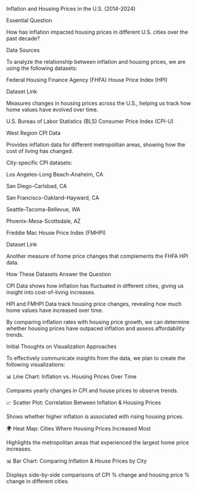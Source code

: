Inflation and Housing Prices in the U.S. (2014-2024)

Essential Question

How has inflation impacted housing prices in different U.S. cities over the past decade?

Data Sources

To analyze the relationship between inflation and housing prices, we are using the following datasets:

Federal Housing Finance Agency (FHFA) House Price Index (HPI)

Dataset Link

Measures changes in housing prices across the U.S., helping us track how home values have evolved over time.

U.S. Bureau of Labor Statistics (BLS) Consumer Price Index (CPI-U)

West Region CPI Data

Provides inflation data for different metropolitan areas, showing how the cost of living has changed.

City-specific CPI datasets:

Los Angeles-Long Beach-Anaheim, CA

San Diego-Carlsbad, CA

San Francisco-Oakland-Hayward, CA

Seattle-Tacoma-Bellevue, WA

Phoenix-Mesa-Scottsdale, AZ

Freddie Mac House Price Index (FMHPI)

Dataset Link

Another measure of home price changes that complements the FHFA HPI data.

How These Datasets Answer the Question

CPI Data shows how inflation has fluctuated in different cities, giving us insight into cost-of-living increases.

HPI and FMHPI Data track housing price changes, revealing how much home values have increased over time.

By comparing inflation rates with housing price growth, we can determine whether housing prices have outpaced inflation and assess affordability trends.

Initial Thoughts on Visualization Approaches

To effectively communicate insights from the data, we plan to create the following visualizations:

📊 Line Chart: Inflation vs. Housing Prices Over Time

Compares yearly changes in CPI and house prices to observe trends.

📈 Scatter Plot: Correlation Between Inflation & Housing Prices

Shows whether higher inflation is associated with rising housing prices.

🌍 Heat Map: Cities Where Housing Prices Increased Most

Highlights the metropolitan areas that experienced the largest home price increases.

📊 Bar Chart: Comparing Inflation & House Prices by City

Displays side-by-side comparisons of CPI % change and housing price % change in different cities.

